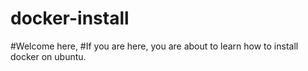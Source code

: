 # docker-install
#Welcome here,
#If you are here, you are about to learn how to install docker on ubuntu. 
